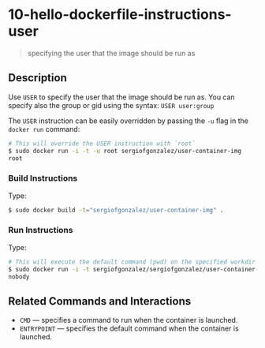 # 10-hello-dockerfile-instructions-user
> specifying the user that the image should be run as

## Description
Use `USER` to specify the user that the image should be run as. You can specify also the group or gid using the syntax: `USER user:group`


The `USER` instruction can be easily overridden by passing the `-u` flag in the `docker run` command:
```bash
# This will override the USER instruction with `root`
$ sudo docker run -i -t -u root sergiofgonzalez/user-container-img
root
```

### Build Instructions
Type:
```bash
$ sudo docker build -t="sergiofgonzalez/user-container-img" .
```
### Run Instructions
Type:
```bash
# This will execute the default command (pwd) on the specified workdir
$ sudo docker run -i -t sergiofgonzalez/sergiofgonzalez/user-container-img
nobody
```

## Related Commands and Interactions
+ `CMD` &mdash; specifies a command to run when the container is launched.
+ `ENTRYPOINT` &mdash; specifies the default command when the container is launched.

